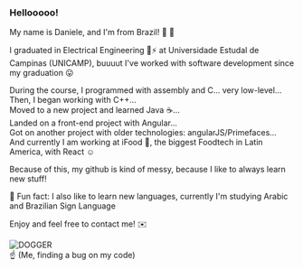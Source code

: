 ### Hellooooo!

My name is Daniele, and I'm from Brazil! 💚 💛

I graduated in Electrical Engineering 🔌⚡ at Universidade Estudal de Campinas (UNICAMP), buuuut I've worked with software development since my graduation 😛

During the course, I programmed with assembly and C... very low-level...  
Then, I began working with C++...  
Moved to a new project and learned Java ☕...  
Landed on a front-end project with Angular...  
Got on another project with older technologies: angularJS/Primefaces...  
And currently I am working at iFood 🍰, the biggest Foodtech in Latin America, with React ☺️  

Because of this, my github is kind of messy, because I like to always learn new stuff! 

🍭 Fun fact: I also like to learn new languages, currently I'm studying Arabic and Brazilian Sign Language

Enjoy and feel free to contact me! ✉️

![DOGGER](https://media.giphy.com/media/51Uiuy5QBZNkoF3b2Z/giphy-downsized.gif)  
☝️ (Me, finding a bug on my code)

<!--
**danidanimoraes/danidanimoraes** is a ✨ _special_ ✨ repository because its `README.md` (this file) appears on your GitHub profile.

Here are some ideas to get you started:

- 🔭 I’m currently working on ...
- 🌱 I’m currently learning ...
- 👯 I’m looking to collaborate on ...
- 🤔 I’m looking for help with ...
- 💬 Ask me about ...
- 📫 How to reach me: ...
- 😄 Pronouns: ...
- ⚡ Fun fact: ...
-->
